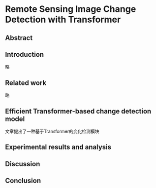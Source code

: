 # Remote Sensing Image Change Detection with Transformer

## Abstract

## Introduction
略

## Related work
略

## Efficient Transformer-based change detection model
文章提出了一种基于Transformer的变化检测模块

## Experimental results and analysis

## Discussion

## Conclusion
